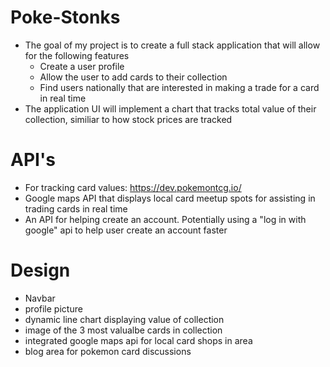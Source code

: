 # Poke-Stonks
- The goal of my project is to create a full stack application that will allow for the following features
    - Create a user profile 
    - Allow the user to add cards to their collection
    - Find users nationally that are interested in making a trade for a card in real time
- The application UI will implement a chart that tracks total value of their collection, similiar to how stock prices are tracked

# API's
- For tracking card values: https://dev.pokemontcg.io/
- Google maps API that displays local card meetup spots for assisting in trading cards in real time
- An API for helping create an account. Potentially using a "log in with google" api to help user create an account faster

# Design
- Navbar 
- profile picture
- dynamic line chart displaying value of collection
- image of the 3 most valualbe cards in collection
- integrated google maps api for local card shops in area
- blog area for pokemon card discussions

